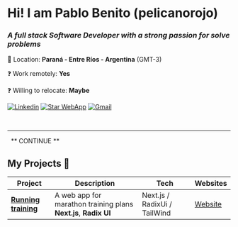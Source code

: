 # Hi! I am Pablo Benito (pelicanorojo) 

### _A full stack **Software Developer** with a strong passion for solve problems_

📍 Location: **Paraná - Entre Ríos - Argentina** (GMT-3)

❓ Work remotely: **Yes**

❓ Willing to relocate: **Maybe**

[![Linkedin](https://img.shields.io/badge/-Linkedin-informational?style=for-the-badge&logo=linkedin&logoColor=white&color=0072b1 'Linkedin')](https://www.linkedin.com/in/p4blo-b3nito/)
[![Star WebApp](https://img.shields.io/badge/-🏃_Star_WebApp-informational?style=for-the-badge&color=8A2BE2 'Running training app')](https://runningtraining.vercel.app/en/plan/21k110m6wbw5m/raceDate/2025-11-30)
[![Gmail](https://img.shields.io/badge/Gmail-DD4032?style=for-the-badge&logo=gmail&logoColor=white)](mailto:xxx@gmail.com)
<!--
[![Buy Me a Coffee](https://img.shields.io/badge/-Buy%20Me%20a%20Coffee-%23FFDD00?style=for-the-badge&logo=buy-me-a-coffee&logoColor=black)](https://www.buymeacoffee.com/xxxxxx)
-->
&nbsp;

---

&nbsp;
** CONTINUE **

## **My Projects** 🚀

| Project                                                                                                                                                      | Description                                                                                                                                                                 | Tech                          | Websites                                                                 |
| ------------------------------------------------------------------------------------------------------------------------------------------------------------ | --------------------------------------------------------------------------------------------------------------------------------------------------------------------------- | ----------------------------- | ------------------------------------------------------------------------ |
| [**Running training**](https://github.com/pelicanorojo/runningtraining)                                                                                             | A web app for marathon training plans **Next.js**, **Radix UI**                                                                                  | Next.js / RadixUi / TailWind     | [Website](https://runningtraining.vercel.app/en/plan/21k110m6wbw5m/raceDate/2025-11-30)                                          |

